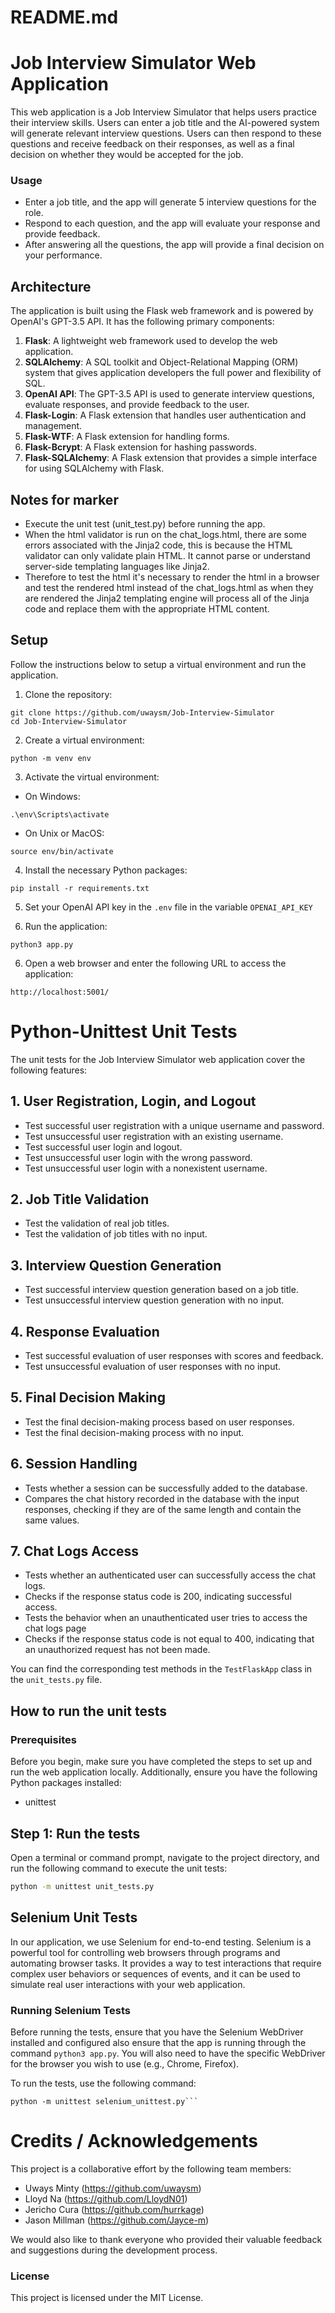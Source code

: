 # README.md

# Job Interview Simulator Web Application

This web application is a Job Interview Simulator that helps users practice their interview skills. Users can enter a job title and the AI-powered system will generate relevant interview questions. Users can then respond to these questions and receive feedback on their responses, as well as a final decision on whether they would be accepted for the job.

### Usage

- Enter a job title, and the app will generate 5 interview questions for the role.
- Respond to each question, and the app will evaluate your response and provide feedback.
- After answering all the questions, the app will provide a final decision on your performance.

## Architecture

The application is built using the Flask web framework and is powered by OpenAI's GPT-3.5 API. It has the following primary components:

1. **Flask**: A lightweight web framework used to develop the web application.
2. **SQLAlchemy**: A SQL toolkit and Object-Relational Mapping (ORM) system that gives application developers the full power and flexibility of SQL.
3. **OpenAI API**: The GPT-3.5 API is used to generate interview questions, evaluate responses, and provide feedback to the user.
4. **Flask-Login**: A Flask extension that handles user authentication and management.
5. **Flask-WTF**: A Flask extension for handling forms.
6. **Flask-Bcrypt**: A Flask extension for hashing passwords.
7. **Flask-SQLAlchemy**: A Flask extension that provides a simple interface for using SQLAlchemy with Flask.

## Notes for marker
- Execute the unit test (unit_test.py) before running the app.
- When the html validator is run on the chat_logs.html, there are some errors associated with the Jinja2 code, this is because the HTML validator can only validate plain HTML. It cannot parse or understand server-side templating languages like Jinja2.
- Therefore to test the html it's necessary to render the html in a browser and test the rendered html instead of the chat_logs.html as when they are rendered the Jinja2 templating engine will process all of the Jinja code and replace them with the appropriate HTML content.

## Setup

Follow the instructions below to setup a virtual environment and run the application.

1. Clone the repository:

```
git clone https://github.com/uwaysm/Job-Interview-Simulator
cd Job-Interview-Simulator
```

2. Create a virtual environment:
```
python -m venv env
```

3. Activate the virtual environment:
- On Windows:
```
.\env\Scripts\activate
```

- On Unix or MacOS:
```
source env/bin/activate
```
4. Install the necessary Python packages:

```
pip install -r requirements.txt
```
5. Set your OpenAI API key in the `.env` file in the variable `OPENAI_API_KEY`

6. Run the application:
```
python3 app.py
```

6. Open a web browser and enter the following URL to access the application:

`http://localhost:5001/`

# Python-Unittest Unit Tests
The unit tests for the Job Interview Simulator web application cover the following features:

## 1. User Registration, Login, and Logout

- Test successful user registration with a unique username and password.
- Test unsuccessful user registration with an existing username.
- Test successful user login and logout.
- Test unsuccessful user login with the wrong password.
- Test unsuccessful user login with a nonexistent username.

## 2. Job Title Validation

- Test the validation of real job titles.
- Test the validation of job titles with no input.

## 3. Interview Question Generation

- Test successful interview question generation based on a job title.
- Test unsuccessful interview question generation with no input.

## 4. Response Evaluation

- Test successful evaluation of user responses with scores and feedback.
- Test unsuccessful evaluation of user responses with no input.

## 5. Final Decision Making

- Test the final decision-making process based on user responses.
- Test the final decision-making process with no input.

## 6. Session Handling
- Tests whether a session can be successfully added to the database. 
- Compares the chat history recorded in the database with the input responses, checking if they are of the same length and contain the same values.

## 7. Chat Logs Access
- Tests whether an authenticated user can successfully access the chat logs.
- Checks if the response status code is 200, indicating successful access.
- Tests the behavior when an unauthenticated user tries to access the chat logs page
- Checks if the response status code is not equal to 400, indicating that an unauthorized request has not been made.

You can find the corresponding test methods in the `TestFlaskApp` class in the `unit_tests.py` file.

## How to run the unit tests

### Prerequisites

Before you begin, make sure you have completed the steps to set up and run the web application locally. Additionally, ensure you have the following Python packages installed:

- unittest

## Step 1: Run the tests

Open a terminal or command prompt, navigate to the project directory, and run the following command to execute the unit tests:

```bash
python -m unittest unit_tests.py
```

## Selenium Unit Tests

In our application, we use Selenium for end-to-end testing. Selenium is a powerful tool for controlling web browsers through programs and automating browser tasks. It provides a way to test interactions that require complex user behaviors or sequences of events, and it can be used to simulate real user interactions with your web application.

### Running Selenium Tests

Before running the tests, ensure that you have the Selenium WebDriver installed and configured also ensure that the app is running through the command `python3 app.py`. You will also need to have the specific WebDriver for the browser you wish to use (e.g., Chrome, Firefox).

To run the tests, use the following command:

```shell
python -m unittest selenium_unittest.py```
```

# Credits / Acknowledgements

This project is a collaborative effort by the following team members:

- Uways Minty (https://github.com/uwaysm)
- Lloyd Na (https://github.com/LloydN01)
- Jericho Cura (https://github.com/hurrkage)
- Jason Millman (https://github.com/Jayce-m)

We would also like to thank everyone who provided their valuable feedback and suggestions during the development process.

### License

This project is licensed under the MIT License.

